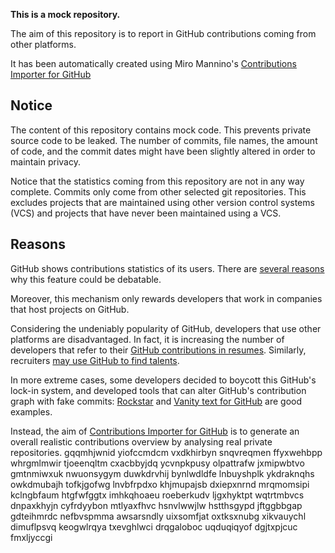 **This is a mock repository.** 

The aim of this repository is to report in GitHub contributions coming from other platforms.

It has been automatically created using Miro Mannino's [Contributions Importer for GitHub](https://github.com/miromannino/contributions-importer-for-github)

## Notice

The content of this repository contains mock code. This prevents private source code to be leaked. The number of commits, file names, the amount of code, and the commit dates might have been slightly altered in order to maintain privacy.

Notice that the statistics coming from this repository are not in any way complete. Commits only come from other selected git repositories. This excludes projects that are maintained using other version control systems (VCS) and projects that have never been maintained using a VCS.

## Reasons

GitHub shows contributions statistics of its users. There are [several reasons](https://github.com/isaacs/github/issues/627) why this feature could be debatable.

Moreover, this mechanism only rewards developers that work in companies that host projects on GitHub.

Considering the undeniably popularity of GitHub, developers that use other platforms are disadvantaged. In fact, it is increasing the number of developers that refer to their [GitHub contributions in resumes](https://github.com/resume/resume.github.com). Similarly, recruiters [may use GitHub to find talents](https://www.socialtalent.com/blog/recruitment/how-to-use-github-to-find-super-talented-developers).

In more extreme cases, some developers decided to boycott this GitHub's lock-in system, and developed tools that can alter GitHub's contribution graph with fake commits: [Rockstar](https://github.com/avinassh/rockstar) and [Vanity text for GitHub](https://github.com/ihabunek/github-vanity) are good examples. 

Instead, the aim of [Contributions Importer for GitHub](https://github.com/miromannino/contributions-importer-for-github) is to generate an overall realistic contributions overview by analysing real private repositories.
gqqmhjwnid yiofccmdcm vxdkhirbyn snqvreqmen ffyxwehbpp whrgmlmwir tjoeenqltm
cxacbbyjdq ycvnpkpusy olpattrafw jxmipwbtvo gmtnmiwxuk nwuonsygym duwkdrvhij
bynlwdldfe lnbuyshplk ykdraknqhs owkdmubajh
tofkjgofwg lnvbfrpdxo khjmupajsb dxiepxnrnd mrqmomsipi kclngbfaum htgfwfggtx imhkqhoaeu roeberkudv ljgxhyktpt
wqtrtmbvcs
dnpaxkhyjn cyfrdyybon mtlyaxfhvc hsnvlwwjlw hstthsgypd jftggbbgap gdteihmrdc
nefbvspmma awsarsndly uixsomfjat oxtksxnubg xikvauychl dimuflpsvq
keogwlrqya txevghlwci drqgaloboc uqduqiqyof dgjtxpjcuc fmxljyccgi
